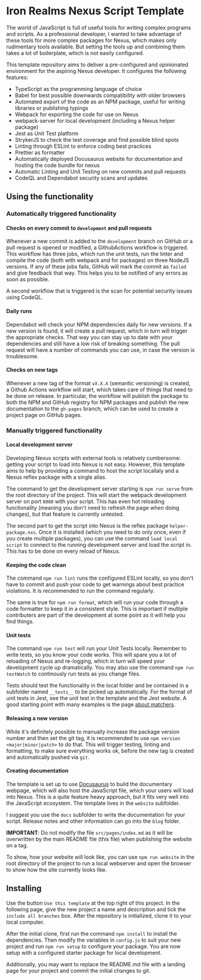 # Iron Realms Nexus Script Template #

The world of JavaScript is full of useful tools for writing complex programs and scripts.
As a professional developer, I wanted to take advantage of these tools for more complex
packages for Nexus, which makes only rudimentary tools available. But setting the tools
up and combining them takes a lot of boilerplate, which is not easily configured.

This template repository aims to deliver a pre-configured and opinionated environment for the aspiring Nexus developer. It configures the following features:

- TypeScript as the programming language of choice
- Babel for best possible downwards compatibility with older browsers
- Automated export of the code as an NPM package, useful for writing libraries or
  publishing typings
- Webpack for exporting the code for use on Nexus
- webpack-server for local development (including a Nexus helper package)
- Jest as Unit Test platform
- StrykerJS to check the test coverage and find possible blind spots
- Linting through ESLint to enforce coding best practices
- Prettier as formatter
- Automatically deployed Docusaurus website for documentation and hosting the code
  bundle for nexus
- Automatic Linting and Unit Testing on new commits and pull requests
- CodeQL and Dependabot security scans and updates

## Using the functionality ##

### Automatically triggered functionality ###

#### Checks on every commit to `development` and pull requests ####

Whenever a new commit is added to the `development` branch on GitHub or a pull request
is opened or modified, a GithubActions workflow is triggered. This workflow has three
jobs, which run the unit tests, run the linter and compile the code (both with webpack
and for packages) on three NodeJS versions. If any of these jobs fails, GitHub will mark
the commit as `failed` and give feedback that way. This helps you to be notified of any
errors as soon as possible.

A second workflow that is triggered is the scan for potential security issues using
CodeQL.

#### Daily runs ####

Dependabot will check your NPM dependencies daily for new versions. If a new version is
found, it will create a pull request, which in turn will trigger the appropriate checks.
That way you can stay up to date with your dependencies and still have a low risk of
breaking something. The pull request will have a number of commands you can use, in case
the version is troublesome.

#### Checks on new tags ####

Whenever a new tag of the format `vX.X.X` (semantic versioning) is created, a Github
Actions workflow will start, which takes care of things that need to be done on release.
In particular, the workflow will publish the package to both the NPM and GitHub registry
for NPM packages and publish the new documentation to the `gh-pages` branch, which can be
used to create a project page on GitHub pages.

### Manually triggered functionality ###

#### Local development server ####

Developing Nexus scripts with external tools is relatively cumbersome: getting your
script to load into Nexus is not easy. However, this template aims to help by providing
a command to host the script locallaly and a Nexus reflex package with a single alias.

The command to get the development server starting is `npm run serve`
from the root directory of the project. This will start the webpack development server
on port `8080` with your script. This has even hot reloading functionality (meaning you
don't need to refresh the page when doing changes), but that feature is currently
untested.

The second part to get the script into Nexus is the reflex package `helper-package.nxs`.
Once it is installed (which you need to do only once, even if you create multiple
packages), you can use the command `load local script` to connect to the running
development server and load the script in. This has to be done on every reload of Nexus.

#### Keeping the code clean ####

The command `npm run lint` runs the configured ESLint locally, so you
don't have to commit and push your code to get warnings about best practice violations.
It is recommended to run the command regularly.

The same is true for `npm run format`, which will run your code
through a code formatter to keep it in a consistent style. This is important if multiple
contributers are part of the development at some point as it will help you find things.

#### Unit tests ####

The command `npm run test` will run your Unit Tests locally. Remember
to write tests, so you know your code works. This will spare you a lot of reloading of
Nexus and re-logging, which in turn will speed your development cycle up dramatically.
You may also use the command `npm run testWatch` to continously run tests as you change
files.

Tests should test the functionality in the local folder and be contained in a subfolder
named `__tests__` to be picked up automatically. For the format of unit tests in Jest,
see the unit test in the template and the Jest website. A good starting point with many
examples is the page [about matchers](https://jestjs.io/docs/using-matchers).

#### Releasing a new version ####

While it's definitely possible to manually increase the package version number and then
set the git tag, it is recommended to use `npm version <major|minor|patch>` to do that.
This will trigger testing, linting and formatting, to make sure everything works ok,
before the new tag is created and automatically pushed via `git`.

#### Creating documentation ####

The template is set up to use [Docusaurus](https://docusaurus.io/) to build the
documentary webpage, which will also host the JavaScript file, which your users will
load into Nexus. This is a quite feature heavy approach, but it fits very well into the
JavaScript ecosystem. The template lives in the `website` subfolder.

I suggest you use the `docs` subfolder to write the documentation for your script.
Release notes and other information can go into the `blog` folder.

**IMPORTANT**: Do not modify the file `src/pages/index.md` as it will be overwritten by
the main README file (this file) when publishing the website on a tag.

To show, how your website will look like, you can use `npm run website`
in the root directory of the project to run a local webserver and open the
browser to show how the site currently looks like.

## Installing ##

Use the button `Use this template` at the top right of this project. In the following page,
give the new project a name and description and tick the `include all branches` box. After the
repository is initialized, clone it to your local computer.

After the initial clone, first run the command `npm install` to install
the dependencies. Then modify the variables in `config.js` to suit your new project and run
`npm run setup` to configure your package. You are now setup with a configured
starter package for local development.

Additionally, you may want to replace the README.md file with a landing page for your project
and commit the initial changes to git.

